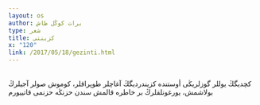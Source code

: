 ```yaml
---
layout: os
author: برات كوڭل طاش
type: شعر
title: كزینتی
x: "120"
link: /2017/05/18/gezinti.html
---
```

<br/>
كچدیگڭ یوللر  
گوزلریڭی أوستندە كزیندردیگڭ آغاچلر  
طوپراقلر، كوموش صولر  
آجیلرڭ بولاشمش، یورغونلقلرڭ  
بر خاطرە قالمش سندن  
حزنڭە حزنمی قاتییورم  
